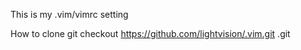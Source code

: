 This is my .vim/vimrc setting

How to clone
git checkout https://github.com/lightvision/.vim.git .git


